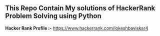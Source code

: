 ## This Repo Contain My solutions of HackerRank Problem Solving using Python

**Hacker Rank Profile :-** https://www.hackerrank.com/lokeshbaviskar4

